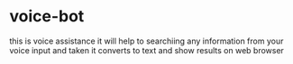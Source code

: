 # voice-bot
this is voice assistance it will help to searchiing any information from your voice input and taken it converts to text and show results on web browser
